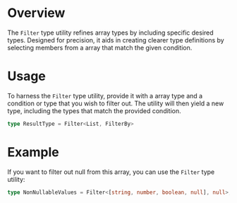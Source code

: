 # Overview
The `Filter` type utility refines array types by including specific desired types. Designed for precision, it aids in creating clearer type definitions by selecting members from a array that match the given condition.

# Usage
To harness the `Filter` type utility, provide it with a array type and a condition or type that you wish to filter out. The utility will then yield a new type, including the types that match the provided condition.
```typescript
type ResultType = Filter<List, FilterBy>
```

# Example
If you want to filter out null from this array, you can use the `Filter` type utility:
```typescript
type NonNullableValues = Filter<[string, number, boolean, null], null>; // Resulting type: [string, number, boolean]
```
